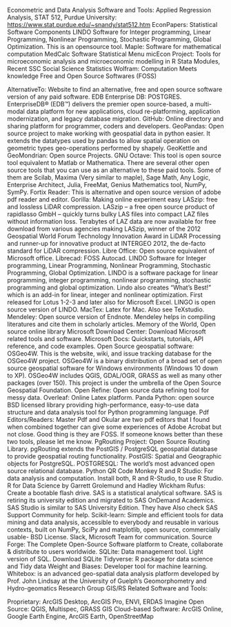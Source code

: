 Econometric and Data Analysis Software and Tools:
Applied Regression Analysis, STAT 512, Purdue University: https://www.stat.purdue.edu/~snandy/stat512.htm
EconPapers: Statistical Software Components
LINDO Software for Integer programming, Linear Programming, Nonlinear Programming, Stochastic Programming, Global Optimization. This is an opensource tool.
Maple: Software for mathematical computation
MedCalc Software Statistical Menu
micEcon Project: Tools for microeconomic analysis and microeconomic modelling in R
Stata Modules, Recent SSC
Social Science Statistics
Wolfram: Computation Meets knowledge
Free and Open Source Softwares (FOSS)

AlternativeTo: Website to find an alternative, free and open source software version of any paid software.
EDB Enterprise DB: POSTGRES. EnterpriseDB® (EDB™) delivers the premier open source-based, a multi-modal data platform for new applications, cloud re-platforming, application modernization, and legacy database migration.
GitHub: Online directory and sharing platform for programmer, coders and developers.
GeoPandas: Open source project to make working with geospatial data in python easier. It extends the datatypes used by pandas to allow spatial operation on geometric types geo-operations performed by shapely.
GeoKettle and GeoMondrian: Open source Projects.
GNU Octave: This tool is open source tool equivalent to Matlab or Mathematica. There are several other open source tools that you can use as an alternative to these paid tools. Some of them are Scilab, Maxima (Very similar to maple), Sage Math, Any Logic, Enterprise Architect, Julia, FreeMat, Genius Mathematics tool, NumPy, SymPy.
Fortix Reader: This is alternative and open source version of adobe pdf reader and editor. 
Gorilla: Making online experiment easy
LASzip: free and lossless LiDAR compression. LASzip – a free open source product of rapidlasso GmbH – quickly turns bulky LAS files into compact LAZ files without information loss. Terabytes of LAZ data are now available for free download from various agencies making LASzip, winner of the 2012 Geospatial World Forum Technology Innovation Award in LiDAR Processing and runner-up for innovative product at INTERGEO 2012, the de-facto standard for LiDAR compression.
Libre Office: Open source equivalent of Microsoft office.
Librecad: FOSS Autocad.
LINDO Software for Integer programming, Linear Programming, Nonlinear Programming, Stochastic Programming, Global Optimization. LINDO is a software package for linear programming, integer programming, nonlinear programming, stochastic programming and global optimization. Lindo also creates “What’s Best!” which is an add-in for linear, integer and nonlinear optimization. First released for Lotus 1-2-3 and later also for Microsoft Excel. LINGO is open source version of LINDO.
MacTex: Latex for Mac. Also see TeXstudio.
Mendeley: Open source version of Endnote. Mendeley helps in compiling literatures and cite them in scholarly articles.
Memory of the World, Open source online library
Microsoft Download Center: Download Microsoft related tools and software.
Microsoft Docs: Quickstarts, tutorials, API reference, and code examples.
Open Source geospatial software: OSGeo4W. This is the website, wiki, and issue tracking database for the OSGeo4W project. OSGeo4W is a binary distribution of a broad set of open source geospatial software for Windows environments (Windows 10 down to XP). OSGeo4W includes QGIS, GDAL/OGR, GRASS as well as many other packages (over 150). This project is under the umbrella of the Open Source Geospatial Foundation.
Open Refine: Open source data refining tool for messy data.
Overleaf: Online Latex platform.
Panda Python: open source BSD licensed library providing high-performance, easy-to-use data structure and data analysis tool for Python programming language.
Pdf Editors/Readers: Master Pdf and Okular are two pdf editors that I found when combined together can give some experiences of Adobe Acrobat but not close. Good thing is they are FOSS. If someone knows better than these two tools, please let me know.
PgRouting Project: Open Source Routing Library. pgRouting extends the PostGIS / PostgreSQL geospatial database to provide geospatial routing functionality.
PostGIS:  Spatial and Geographic objects for PostgreSQL.
POSTGRESQL: The world’s most advanced open source relational database.
Python
QR Code Monkey
R and R Studio: For data analysis and computation. Install both, R and R-Studio, to use R Studio.
R for Data Science by Garrett Grolemund and Hadley Wickham
Rufus: Create a bootable flash drive.
SAS is a statistical analytical software. SAS is retiring its university edition and migrated to SAS OnDemand Academics. SAS Studio is similar to SAS University Edition. They have  Also check SAS Support Community for help.
Scikit-learn: Simple and efficient tools for data mining and data analysis, accessible to everybody and reusable in various contexts, built on NumPy, SciPy and matplotlib, open source, commercially usable- BSD License.
Slack, Microsoft Team for communication.
Source Forge: The Complete Open-Source Software platform to Create, collaborate & distribute to users worldwide.
SQLite: Data management tool. Light version of SQL. Download SQLite
Tidyverse: R package for data science and Tidy data
Weight and Biases: Developer tool for machine learning.
Whitebox: is an advanced geo-spatial data analysis platform developed by Prof. John Lindsay at the University of Guelph’s Geomorphometry and Hydro-geomatics Research Group
GIS/RS Related Software and Tools:

Proprietary: ArcGIS Desktop, ArcGIS Pro, ENVI, ERDAS Imagine
Open Source: QGIS, Multispec, GRASS GIS
Cloud-based Software: ArcGIS Online, Google Earth Engine, ArcGIS Earth, OpenStreetMap
